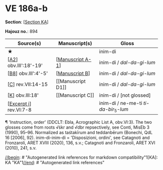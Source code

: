 # VE 186a-b

**Section**: [[Section KA]]

**Hajouz no.**: 894

| Source(s)                | Manuscript(s)      | Gloss                                            |
| ------------------------ | ------------------ | ------------------------------------------------ |
| ★                        |                    | inim-di                                          |
| [[A2]] obv.III':18'-19'  | [[Manuscript A-1]] | inim-di / *dal-da-gi-lum*                        |
| [[B8]] obv.III':4'-5'    | [[Manuscript B]]   | inim-di / *dal-da-gi-lum*                        |
| [[C]] rev.VII:14-15      | [[Manuscript D1]]  | inim-di / *dal-da-gi-lum*                        |
| [[K]] obv.III:18'        | [[Manuscript C]]   | inim-di / [not glossed]                          |
| [[Excerpt i]] rev.VI:7-8 |                    | inim-di / ne-me-ti *ti-da-bir*<sub>5</sub>-*lum* |

¶ 'Instruction, order' (DDCLT: Ebla, Acrographic List A, obv.VI:3). The two glosses come from roots √śkr and √dbr repsectively, see Conti, MisEb 3 (1990), 95–96. Normalized as taśtakīrum and teddanbērum (Bonechi, QdL 16 [2006], 92). inim-di-inim-di = 'Disposizioni, ordini', see Catagnoti and Fronzaroli, ARET XVIII (2020), 136, s.v.; Catagnoti and Fronzaroli, ARET XVI (2010), 241, s.v.

[//begin]: # "Autogenerated link references for markdown compatibility"1[KA]: KA "KA"1[//end]: # "Autogenerated link references"

[//begin]: # "Autogenerated link references for markdown compatibility"
[Section KA]: <Section KA> "KA"
[A2]: A2 "MEE 4, 2 = TM.75.G.4526"
[Manuscript A-1]: <Manuscript A-1> "Manuscript A-1"
[B8]: B8 "MEE 4, 8 = TM.75.G.2007"
[Manuscript B]: <Manuscript B> "Manuscript B"
[C]: C "MEE 4, 12 = TM.75.G.2284"
[K]: K "MEE 4, 20 = TM.75.G.10027"
[Excerpt i]: <Excerpt i> "MEE 4, 81 = TM.75.G.2008"
[//end]: # "Autogenerated link references"